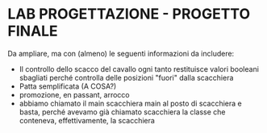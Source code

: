 # LAB PROGETTAZIONE - PROGETTO FINALE
Da ampliare, ma con (almeno) le seguenti informazioni da includere:
 - Il controllo dello scacco del cavallo ogni tanto restituisce valori booleani sbagliati perché controlla delle posizioni "fuori" dalla scacchiera
 - Patta semplificata (A COSA?)
 - promozione, en passant, arrocco
 - abbiamo chiamato il main scacchiera main al posto di scacchiera e basta, perché avevamo già chiamato scacchiera la classe che conteneva, effettivamente, la scacchiera
 
 